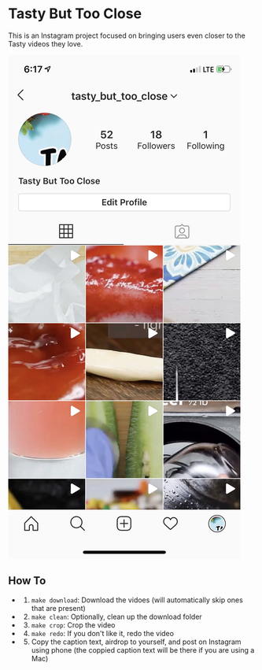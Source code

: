 
# Tasty But Too Close

This is an Instagram project focused on bringing users even closer to the Tasty videos they love.

![Tasty But Too Close Instagram Account](https://raw.githubusercontent.com/pjflanagan/tasty-but-too-close/master/img/account-1.jpeg)

## How To

- 1. `make download`: Download the vidoes (will automatically skip ones that are present)
- 2. `make clean`: Optionally, clean up the download folder
- 3. `make crop`: Crop the video
- 4. `make redo`: If you don't like it, redo the video 
- 5. Copy the caption text, airdrop to yourself, and post on Instagram using phone (the coppied caption text will be there if you are using a Mac)
